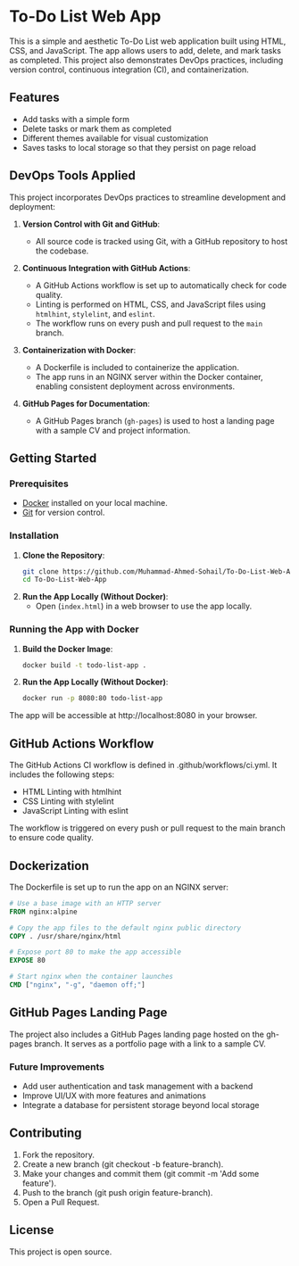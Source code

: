# To-Do List Web App

This is a simple and aesthetic To-Do List web application built using HTML, CSS, and JavaScript. The app allows users to add, delete, and mark tasks as completed. This project also demonstrates DevOps practices, including version control, continuous integration (CI), and containerization.

## Features

- Add tasks with a simple form
- Delete tasks or mark them as completed
- Different themes available for visual customization
- Saves tasks to local storage so that they persist on page reload

## DevOps Tools Applied

This project incorporates DevOps practices to streamline development and deployment:

1. **Version Control with Git and GitHub**:
   - All source code is tracked using Git, with a GitHub repository to host the codebase.

2. **Continuous Integration with GitHub Actions**:
   - A GitHub Actions workflow is set up to automatically check for code quality.
   - Linting is performed on HTML, CSS, and JavaScript files using `htmlhint`, `stylelint`, and `eslint`.
   - The workflow runs on every push and pull request to the `main` branch.

3. **Containerization with Docker**:
   - A Dockerfile is included to containerize the application.
   - The app runs in an NGINX server within the Docker container, enabling consistent deployment across environments.

4. **GitHub Pages for Documentation**:
   - A GitHub Pages branch (`gh-pages`) is used to host a landing page with a sample CV and project information.

## Getting Started

### Prerequisites

- [Docker](https://www.docker.com/) installed on your local machine.
- [Git](https://git-scm.com/) for version control.

### Installation

1. **Clone the Repository**:
   ```bash
   git clone https://github.com/Muhammad-Ahmed-Sohail/To-Do-List-Web-App.git
   cd To-Do-List-Web-App
1. **Run the App Locally (Without Docker)**:
   - Open (`index.html`) in a web browser to use the app locally.
  
### Running the App with Docker

1. **Build the Docker Image**:
    ```bash
    docker build -t todo-list-app .
1. **Run the App Locally (Without Docker)**:
    ```bash 
    docker run -p 8080:80 todo-list-app

  The app will be accessible at http://localhost:8080 in your browser.

## GitHub Actions Workflow

The GitHub Actions CI workflow is defined in .github/workflows/ci.yml. It includes the following steps:

- HTML Linting with htmlhint
- CSS Linting with stylelint
- JavaScript Linting with eslint

The workflow is triggered on every push or pull request to the main branch to ensure code quality.

## Dockerization

The Dockerfile is set up to run the app on an NGINX server:
``` Dockerfile
# Use a base image with an HTTP server
FROM nginx:alpine

# Copy the app files to the default nginx public directory
COPY . /usr/share/nginx/html

# Expose port 80 to make the app accessible
EXPOSE 80

# Start nginx when the container launches
CMD ["nginx", "-g", "daemon off;"]
```

## GitHub Pages Landing Page

The project also includes a GitHub Pages landing page hosted on the gh-pages branch. It serves as a portfolio page with a link to a sample CV.

### Future Improvements
- Add user authentication and task management with a backend
- Improve UI/UX with more features and animations
- Integrate a database for persistent storage beyond local storage

## Contributing

1. Fork the repository.
2. Create a new branch (git checkout -b feature-branch).
3. Make your changes and commit them (git commit -m 'Add some feature').
4. Push to the branch (git push origin feature-branch).
5. Open a Pull Request.

## License

This project is open source.





   

